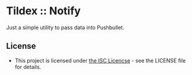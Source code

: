 Tildex :: Notify
================

Just a simple utility to pass data into Pushbullet.

## License
* This project is licensed under [the ISC Licencse](LICENSE) - see the LICENSE file for details.
